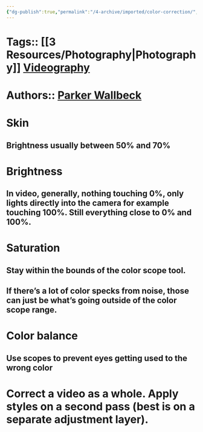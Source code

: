 ```yaml
---
{"dg-publish":true,"permalink":"/4-archive/imported/color-correction/","dgPassFrontmatter":true}
---
```




# Tags:: [[3 Resources/Photography\|Photography]] [Videography](Videography.md)


# Authors:: [Parker Wallbeck](Parker_Wallbeck.md)


# Skin


## Brightness usually between 50% and 70%


# Brightness


## In video, generally, nothing touching 0%, only lights directly into the camera for example touching 100%. Still everything close to 0% and 100%.


# Saturation


## Stay within the bounds of the color scope tool.


## If there’s a lot of color specks from noise, those can just be what’s going outside of the color scope range.


# Color balance


## Use scopes to prevent eyes getting used to the wrong color


# Correct a video as a whole. Apply styles on a second pass (best is on a separate adjustment layer).

